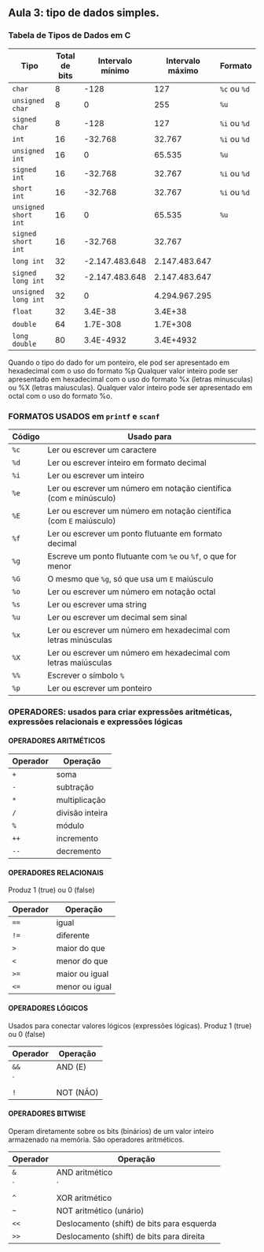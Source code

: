 ## Aula 3: tipo de dados simples.

### Tabela de Tipos de Dados em C

| Tipo                | Total de bits | Intervalo mínimo      | Intervalo máximo      |   Formato    |
|---------------------|---------------|-----------------------|-----------------------|--------------|
| `char`              | 8             | -128                  | 127                   | `%c` ou `%d` |
| `unsigned char`     | 8             | 0                     | 255                   |     `%u`     |
| `signed char`       | 8             | -128                  | 127                   | `%i` ou `%d` |
| `int`               | 16            | -32.768               | 32.767                | `%i` ou `%d` |
| `unsigned int`      | 16            | 0                     | 65.535                |     `%u`     |
| `signed int`        | 16            | -32.768               | 32.767                | `%i` ou `%d` |
| `short int`         | 16            | -32.768               | 32.767                | `%i` ou `%d` |
| `unsigned short int`| 16            | 0                     | 65.535                |     `%u`     |
| `signed short int`  | 16            | -32.768               | 32.767                |              |
| `long int`          | 32            | -2.147.483.648        | 2.147.483.647         |              |
| `signed long int`   | 32            | -2.147.483.648        | 2.147.483.647         |              |
| `unsigned long int` | 32            | 0                     | 4.294.967.295         |              |
| `float`             | 32            | 3.4E-38               | 3.4E+38               |              |
| `double`            | 64            | 1.7E-308              | 1.7E+308              |              |
| `long double`       | 80            | 3.4E-4932             | 3.4E+4932             |              |


Quando o tipo do dado for um ponteiro, ele pod ser apresentado em hexadecimal com o uso do formato %p
Qualquer valor inteiro pode ser apresentado em hexadecimal com o uso do formato %x (letras minusculas) ou %X
(letras maiusculas).
Qualquer valor inteiro pode ser apresentado em octal com o uso do formato %o.


### FORMATOS USADOS em `printf` e `scanf`

| Código | Usado para                                           |
|--------|------------------------------------------------------|
| `%c`   | Ler ou escrever um caractere                         |
| `%d`   | Ler ou escrever inteiro em formato decimal           |
| `%i`   | Ler ou escrever um inteiro                           |
| `%e`   | Ler ou escrever um número em notação científica (com `e` minúsculo) |
| `%E`   | Ler ou escrever um número em notação científica (com `E` maiúsculo) |
| `%f`   | Ler ou escrever um ponto flutuante em formato decimal |
| `%g`   | Escreve um ponto flutuante com `%e` ou `%f`, o que for menor |
| `%G`   | O mesmo que `%g`, só que usa um `E` maiúsculo         |
| `%o`   | Ler ou escrever um número em notação octal           |
| `%s`   | Ler ou escrever uma string                           |
| `%u`   | Ler ou escrever um decimal sem sinal                 |
| `%x`   | Ler ou escrever um número em hexadecimal com letras minúsculas |
| `%X`   | Ler ou escrever um número em hexadecimal com letras maiúsculas |
| `%%`   | Escrever o símbolo `%`                               |
| `%p`   | Ler ou escrever um ponteiro                          |



### OPERADORES: usados para criar expressões aritméticas, expressões relacionais e expressões lógicas

#### OPERADORES ARITMÉTICOS

| Operador | Operação         |
|----------|------------------|
| `+`      | soma             |
| `-`      | subtração        |
| `*`      | multiplicação    |
| `/`      | divisão inteira  |
| `%`      | módulo           |
| `++`     | incremento       |
| `--`     | decremento       |


#### OPERADORES RELACIONAIS

Produz 1 (true) ou 0 (false)

| Operador | Operação          |
|----------|-------------------|
| `==`     | igual             |
| `!=`     | diferente         |
| `>`      | maior do que      |
| `<`      | menor do que      |
| `>=`     | maior ou igual    |
| `<=`     | menor ou igual    |


#### OPERADORES LÓGICOS

Usados para conectar valores lógicos (expressões lógicas). Produz 1 (true) ou 0 (false)

| Operador | Operação |
|----------|----------|
| `&&`     | AND (E)  |
| `||`     | OR (OU)  |
| `!`      | NOT (NÃO)|


#### OPERADORES BITWISE

Operam diretamente sobre os bits (binários) de um valor inteiro armazenado na memória. São operadores aritméticos.

| Operador | Operação                                    |
|----------|---------------------------------------------|
| `&`      | AND aritmético                              |
| `|`      | OR aritmético                               |
| `^`      | XOR aritmético                              |
| `~`      | NOT aritmético (unário)                     |
| `<<`     | Deslocamento (shift) de bits para esquerda  |
| `>>`     | Deslocamento (shift) de bits para direita   |



